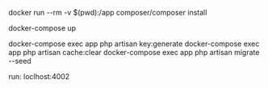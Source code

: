 docker run --rm -v $(pwd):/app composer/composer install

docker-compose up

docker-compose exec app php artisan key:generate
docker-compose exec app php artisan cache:clear
docker-compose exec app php artisan migrate --seed

run: loclhost:4002